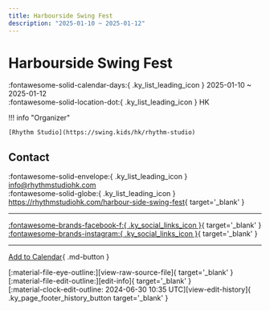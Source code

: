 ```yaml
---
title: Harbourside Swing Fest
description: "2025-01-10 ~ 2025-01-12"
---
```


# Harbourside Swing Fest 

:fontawesome-solid-calendar-days:{ .ky_list_leading_icon } 2025-01-10 ~ 2025-01-12  
:fontawesome-solid-location-dot:{ .ky_list_leading_icon } HK  

!!! info "Organizer"

    [Rhythm Studio](https://swing.kids/hk/rhythm-studio)  

## Contact

:fontawesome-solid-envelope:{ .ky_list_leading_icon } <info@rhythmstudiohk.com>  
:fontawesome-solid-globe:{ .ky_list_leading_icon } <https://rhythmstudiohk.com/harbour-side-swing-fest>{ target='_blank' }  

---

 [:fontawesome-brands-facebook-f:{ .ky_social_links_icon }](https://www.facebook.com/profile.php?id=61551775018028){ target='_blank' } [:fontawesome-brands-instagram:{ .ky_social_links_icon }](https://instagram.com/HarboursideSwingFest){ target='_blank' }

---

[Add to Calendar](https://swing.news/ics/en/2025/hk/harbourside-swing-fest-2025.ics){ .md-button }

<div class="ky_page_footer" markdown>
<div class="ky_page_footer_trailing" markdown="span">
[:material-file-eye-outline:][view-raw-source-file]{ target='_blank' }
[:material-file-edit-outline:][edit-info]{ target='_blank' }
</div>
<div class="ky_page_footer_leading" markdown="span">
[:material-clock-edit-outline: 2024-06-30 10:35 UTC][view-edit-history]{ .ky_page_footer_history_button target='_blank' }
</div>
</div>

[view-raw-source-file]: https://github.com/swingdance/events/blob/main/2025/hk/harbourside-swing-fest-2025.json "View Raw Source File"
[edit-info]: https://github.com/swingdance/events/issues/new?assignees=&labels=update+event&projects=&template=03-update_entity.yml&title=%5B2025%2Fhk%5D%20Harbourside%20Swing%20Fest&region=hk&year=2025&id=harbourside-swing-fest-2025&name=Harbourside%20Swing%20Fest&org_id=rhythm-studio "Edit Info"

[view-edit-history]: https://github.com/swingdance/events/commits/main/2025/hk/harbourside-swing-fest-2025.json "View Edit History"

